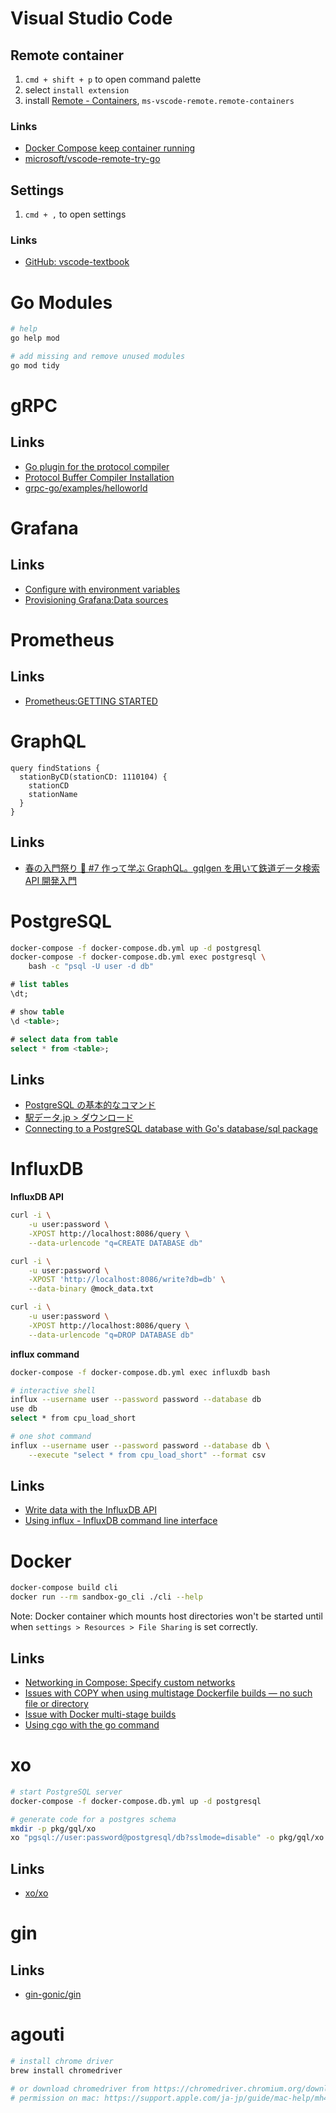 # Visual Studio Code

## Remote container

1. `cmd + shift + p` to open command palette
1. select `install extension`
1. install [Remote - Containers](https://marketplace.visualstudio.com/items?itemName=ms-vscode-remote.remote-containers), `ms-vscode-remote.remote-containers`

### Links

-   [Docker Compose keep container running](https://stackoverflow.com/a/55953120)
-   [microsoft/vscode-remote-try-go](https://github.com/microsoft/vscode-remote-try-go)

## Settings

1. `cmd + ,` to open settings

### Links

-   [GitHub: vscode-textbook](https://github.com/vscode-textbook)

# Go Modules

```bash
# help
go help mod

# add missing and remove unused modules
go mod tidy
```

# gRPC

## Links

-   [Go plugin for the protocol compiler](https://grpc.io/docs/languages/go/quickstart/#prerequisites)
-   [Protocol Buffer Compiler Installation](https://grpc.io/docs/protoc-installation/#install-using-a-package-manager)
-   [grpc-go/examples/helloworld](https://github.com/grpc/grpc-go/tree/master/examples/helloworld)

# Grafana

## Links

-   [Configure with environment variables](https://grafana.com/docs/grafana/latest/administration/configuration/#configure-with-environment-variables)
-   [Provisioning Grafana:Data sources](https://grafana.com/docs/grafana/latest/administration/provisioning/#data-sources)

# Prometheus

## Links

-   [Prometheus:GETTING STARTED](https://prometheus.io/docs/prometheus/latest/getting_started/#getting-started)

# GraphQL

```
query findStations {
  stationByCD(stationCD: 1110104) {
    stationCD
    stationName
  }
}
```

## Links

-   [春の入門祭り 🌸 #7 作って学ぶ GraphQL。gqlgen を用いて鉄道データ検索 API 開発入門](https://future-architect.github.io/articles/20200609/)

# PostgreSQL

```bash
docker-compose -f docker-compose.db.yml up -d postgresql
docker-compose -f docker-compose.db.yml exec postgresql \
    bash -c "psql -U user -d db"
```

```sql
# list tables
\dt;

# show table
\d <table>;

# select data from table
select * from <table>;
```

## Links

-   [PostgreSQL の基本的なコマンド](https://qiita.com/H-A-L/items/fe8cb0e0ee0041ff3ceb)
-   [駅データ.jp > ダウンロード](https://ekidata.jp/dl/)
-   [Connecting to a PostgreSQL database with Go's database/sql package](https://www.calhoun.io/connecting-to-a-postgresql-database-with-gos-database-sql-package/)

# InfluxDB

**InfluxDB API**

```bash
curl -i \
    -u user:password \
    -XPOST http://localhost:8086/query \
    --data-urlencode "q=CREATE DATABASE db"

curl -i \
    -u user:password \
    -XPOST 'http://localhost:8086/write?db=db' \
    --data-binary @mock_data.txt

curl -i \
    -u user:password \
    -XPOST http://localhost:8086/query \
    --data-urlencode "q=DROP DATABASE db"
```

**influx command**

```bash
docker-compose -f docker-compose.db.yml exec influxdb bash

# interactive shell
influx --username user --password password --database db
use db
select * from cpu_load_short

# one shot command
influx --username user --password password --database db \
    --execute "select * from cpu_load_short" --format csv
```

## Links

-   [Write data with the InfluxDB API](https://docs.influxdata.com/influxdb/v1.8/guides/write_data/)
-   [Using influx - InfluxDB command line interface](https://docs.influxdata.com/influxdb/v1.8/tools/shell/)

# Docker

```bash
docker-compose build cli
docker run --rm sandbox-go_cli ./cli --help
```

Note: Docker container which mounts host directories won't be started until when `settings > Resources > File Sharing` is set correctly.

## Links

-   [Networking in Compose: Specify custom networks](https://docs.docker.com/compose/networking/#specify-custom-networks)
-   [Issues with COPY when using multistage Dockerfile builds — no such file or directory](https://stackoverflow.com/a/50070187)
-   [Issue with Docker multi-stage builds](https://stackoverflow.com/a/56057877)
-   [Using cgo with the go command](https://golang.org/cmd/cgo/#hdr-Using_cgo_with_the_go_command)

# xo

```bash
# start PostgreSQL server
docker-compose -f docker-compose.db.yml up -d postgresql

# generate code for a postgres schema
mkdir -p pkg/gql/xo
xo "pgsql://user:password@postgresql/db?sslmode=disable" -o pkg/gql/xo
```

## Links

-   [xo/xo](https://github.com/xo/xo)

# gin

## Links

-   [gin-gonic/gin](https://github.com/gin-gonic/gin)

# agouti

```bash
# install chrome driver
brew install chromedriver

# or download chromedriver from https://chromedriver.chromium.org/downloads and set path to it
# permission on mac: https://support.apple.com/ja-jp/guide/mac-help/mh40616/mac
```
